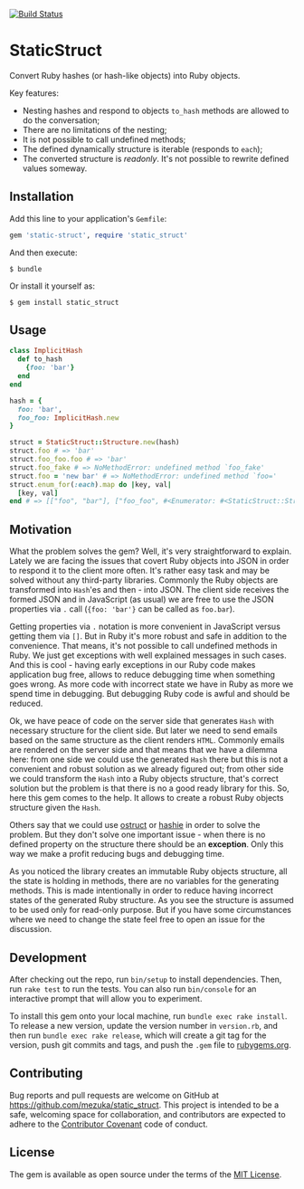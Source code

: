 [![Build Status](https://travis-ci.org/mezuka/static_struct.svg?branch=master)](https://travis-ci.org/mezuka/static_struct)

# StaticStruct

Convert Ruby hashes (or hash-like objects) into Ruby objects.

Key features:

* Nesting hashes and respond to objects `to_hash` methods are allowed to do the conversation;
* There are no limitations of the nesting;
* It is not possible to call undefined methods;
* The defined dynamically structure is iterable (responds to `each`);
* The converted structure is *readonly*. It's not possible to rewrite defined values someway.

## Installation

Add this line to your application's `Gemfile`:

```ruby
gem 'static-struct', require 'static_struct'
```

And then execute:

    $ bundle

Or install it yourself as:

    $ gem install static_struct

## Usage

```ruby
class ImplicitHash
  def to_hash
    {foo: 'bar'}
  end
end

hash = {
  foo: 'bar',
  foo_foo: ImplicitHash.new
}

struct = StaticStruct::Structure.new(hash)
struct.foo # => 'bar'
struct.foo_foo.foo # => 'bar'
struct.foo_fake # => NoMethodError: undefined method `foo_fake'
struct.foo = 'new bar' # => NoMethodError: undefined method `foo='
struct.enum_for(:each).map do |key, val|
  [key, val]
end # => [["foo", "bar"], ["foo_foo", #<Enumerator: #<StaticStruct::Structure foo = bar>:each>]]
```

## Motivation

What the problem solves the gem? Well, it's very straightforward to explain. Lately we are facing the issues
that covert Ruby objects into JSON in order to respond it to the client more often. It's rather easy task
and may be solved without any third-party libraries. Commonly the Ruby objects are transformed into
`Hash`'es and then - into JSON. The client side receives the formed JSON and in JavaScript (as usual)
we are free to use the JSON properties via `.` call (`{foo: 'bar'}` can be called as `foo.bar`).

Getting properties via `.` notation is more convenient in JavaScript versus getting them via `[]`.
But in Ruby it's more robust and safe in addition to the convenience. That means, it's not possible
to call undefined methods in Ruby. We just get exceptions with well explained messages in such cases.
And this is cool - having early exceptions in our Ruby code makes application bug free, allows to
reduce debugging time when something goes wrong. As more code with incorrect state we have in Ruby as
more we spend time in debugging. But debugging Ruby code is awful and should be reduced.

Ok, we have peace of code on the server side that generates `Hash` with necessary structure for the client side.
But later we need to send emails based on the same structure as the client renders `HTML`. Commonly
emails are rendered on the server side and that means that we have a dilemma here: from one side we
could use the generated `Hash` there but this is not a convenient and robust solution as we already
figured out; from other side we could transform the `Hash` into a Ruby objects structure, that's
correct solution but the problem is that there is no a good ready library for this. So, here this gem comes
to the help. It allows to create a robust Ruby objects structure given the `Hash`.

Others say that we could use [ostruct](http://ruby-doc.org/stdlib-2.0.0/libdoc/ostruct/rdoc/OpenStruct.html) or [hashie](https://github.com/intridea/hashie) in order to solve the problem. But they don't solve one
important issue - when there is no defined property on the structure there should be an **exception**.
Only this way we make a profit reducing bugs and debugging time.

As you noticed the library creates an immutable Ruby objects structure, all the state is holding
in methods, there are no variables for the generating methods. This is made intentionally in order to
reduce having incorrect states of the generated Ruby structure. As you see the structure is assumed
to be used only for read-only purpose. But if you have some circumstances where we need to change the
state feel free to open an issue for the discussion.

## Development

After checking out the repo, run `bin/setup` to install dependencies. Then, run `rake test` to run the tests. You can also run `bin/console` for an interactive prompt that will allow you to experiment.

To install this gem onto your local machine, run `bundle exec rake install`. To release a new version, update the version number in `version.rb`, and then run `bundle exec rake release`, which will create a git tag for the version, push git commits and tags, and push the `.gem` file to [rubygems.org](https://rubygems.org).

## Contributing

Bug reports and pull requests are welcome on GitHub at https://github.com/mezuka/static_struct. This project is intended to be a safe, welcoming space for collaboration, and contributors are expected to adhere to the [Contributor Covenant](http://contributor-covenant.org) code of conduct.


## License

The gem is available as open source under the terms of the [MIT License](http://opensource.org/licenses/MIT).

